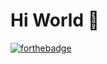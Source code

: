 # Hi World 👋

[![forthebadge](https://forthebadge.com/images/badges/built-with-love.svg)](https://forthebadge.com)
